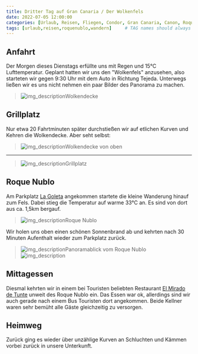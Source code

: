 ```yaml
---
title: Dritter Tag auf Gran Canaria / Der Wolkenfels
date: 2022-07-05 12:00:00
categories: [Urlaub, Reisen, Fliegen, Condor, Gran Canaria, Canon, Roque Nublo]
tags: [urlaub,reisen,roquenublo,wandern]     # TAG names should always be lowercase
---
```

## Anfahrt
Der Morgen dieses Dienstags erfüllte uns mit Regen und 15°C Lufttemperatur. Geplant hatten wir uns den "Wolkenfels" anzusehen, also starteten wir gegen 9:30 Uhr mit dem Auto in Richtung Tejeda. Unterwegs ließen wir es uns nicht nehmen ein paar Bilder des Panorama zu machen.
>![img_description](https://www.cstrube.de/wp-content/uploads/2022/07/Gran_Canaria-050065.jpg)Wolkendecke

## Grillplatz
Nur etwa 20 Fahrtminuten später durchstießen wir auf etlichen Kurven und Kehren die Wolkendecke. Aber seht selbst:
>![img_description](https://www.cstrube.de/wp-content/uploads/2022/07/Gran_Canaria-050059.jpg)Wolkendecke von oben
---
>![img_description](https://www.cstrube.de/wp-content/uploads/2022/07/Gran_Canaria-050050.jpg)Grillplatz

## Roque Nublo 
Am Parkplatz 
[La Goleta](https://maps.apple.com/?address=GC-600,%2035368%20San%20Bartolom%C3%A9%20de%20Tirajana,%20Las%20Palmas,%20Spanien&ll=27.965656,-15.601537&q=Stecknadel&_ext=EiYpZyJecQ/2O0Axc+HM/pc2L8A5Y82pKVz4O0BBK0UE42IxL8BQBA%3D%3D) angekommen startete die kleine Wanderung hinauf zum Fels. Dabei stieg die Temperatur auf warme 33°C an. Es sind von dort aus ca. 1,5km bergauf.
>![img_description](https://www.cstrube.de/wp-content/uploads/2022/07/Gran_Canaria-050015.jpg)Roque Nublo

Wir holen uns oben einen schönen Sonnenbrand ab und kehrten nach 30 Minuten Aufenthalt wieder zum Parkplatz zurück.
>![img_description](https://www.cstrube.de/wp-content/uploads/2022/07/Gran_Canaria-0168-1.jpg)Panoramablick vom Roque Nublo
>![img_description](https://www.cstrube.de/wp-content/uploads/2022/07/Gran_Canaria-050017.jpg)
## Mittagessen
Diesmal kehrten wir in einem bei Touristen beliebten Restaurant [El Mirado de Tunte](https://maps.apple.com/?address=GC-60,%2035290%20San%20Bartolom%C3%A9%20de%20Tirajana,%20Palmas,%20Spain&auid=10930447208227465689&ll=27.918086,-15.572086&lsp=9902&q=El%20Mirador%20de%20Tunte&_ext=CjIKBQgEEM4BCgQIBRADCgQIBhAUCgQIChAACgQIUhABCgQIVRAOCgQIWRABCgUIpAEQARIkKeulEMjM6jtAMVumfMRtJS/AOYMuhoZC6ztAQaUbY0NjJC/A) unweit des Roque Nublo ein. Das Essen war ok, allerdings sind wir auch gerade nach einem Bus Touristen dort angekommen. Beide Kellner waren sehr bemüht alle Gäste gleichzeitig zu versorgen.
## Heimweg
Zurück ging es wieder über unzählige Kurven an Schluchten und Kämmen vorbei zurück in unsere Unterkunft.
